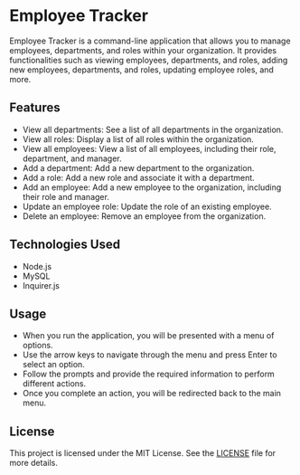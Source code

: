 # Employee Tracker

Employee Tracker is a command-line application that allows you to manage employees, departments, and roles within your organization. It provides functionalities such as viewing employees, departments, and roles, adding new employees, departments, and roles, updating employee roles, and more.

## Features

- View all departments: See a list of all departments in the organization.
- View all roles: Display a list of all roles within the organization.
- View all employees: View a list of all employees, including their role, department, and manager.
- Add a department: Add a new department to the organization.
- Add a role: Add a new role and associate it with a department.
- Add an employee: Add a new employee to the organization, including their role and manager.
- Update an employee role: Update the role of an existing employee.
- Delete an employee: Remove an employee from the organization.

## Technologies Used

- Node.js
- MySQL
- Inquirer.js

## Usage

- When you run the application, you will be presented with a menu of options.
- Use the arrow keys to navigate through the menu and press Enter to select an option.
- Follow the prompts and provide the required information to perform different actions.
- Once you complete an action, you will be redirected back to the main menu.

## License

This project is licensed under the MIT License. See the [LICENSE](LICENSE) file for more details.
